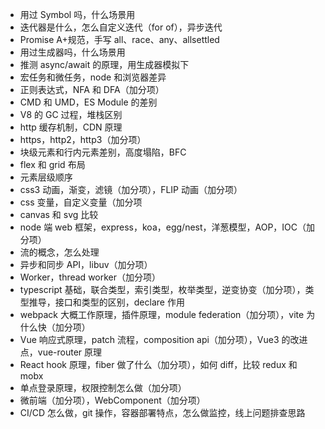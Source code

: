 - 用过 Symbol 吗，什么场景用
- 迭代器是什么，怎么自定义迭代（for of），异步迭代
- Promise A+规范，手写 all、race、any、allsettled
- 用过生成器吗，什么场景用
- 推测 async/await 的原理，用生成器模拟下
- 宏任务和微任务，node 和浏览器差异
- 正则表达式，NFA 和 DFA（加分项）
- CMD 和 UMD，ES Module 的差别
- V8 的 GC 过程，堆栈区别
- http 缓存机制，CDN 原理
- https，http2，http3（加分项）
- 块级元素和行内元素差别，高度塌陷，BFC
- flex 和 grid 布局
- 元素层级顺序
- css3 动画，渐变，滤镜（加分项），FLIP 动画（加分项）
- css 变量，自定义变量（加分项
- canvas 和 svg 比较
- node 端 web 框架，express，koa，egg/nest，洋葱模型，AOP，IOC（加分项）
- 流的概念，怎么处理
- 异步和同步 API，libuv（加分项）
- Worker，thread worker（加分项）
- typescript 基础，联合类型，索引类型，枚举类型，逆变协变（加分项），类型推导，接口和类型的区别，declare 作用
- webpack 大概工作原理，插件原理，module federation（加分项），vite 为什么快（加分项）
- Vue 响应式原理，patch 流程，composition api（加分项），Vue3 的改进点，vue-router 原理
- React hook 原理，fiber 做了什么（加分项），如何 diff，比较 redux 和 mobx
- 单点登录原理，权限控制怎么做（加分项）
- 微前端（加分项），WebComponent（加分项）
- CI/CD 怎么做，git 操作，容器部署特点，怎么做监控，线上问题排查思路
